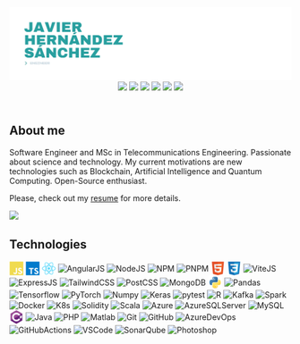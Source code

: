 <header> 
<picture>
<source media="(prefers-color-scheme: light)" srcset="./assets/github-header-image.png">
<source media="(prefers-color-scheme: dark)" srcset="./assets/github-header-image-dark.png">
<img alt="" src="./assets/github-header-image.png">
</picture>
<a href="https://www.youtube.com/@javierhersan" target="_blank"><img src="https://img.shields.io/badge/YouTube-289f9f?style=for-the-badge&logo=youtube&logoColor=white" target="_blank"></a>
<a href="https://www.linkedin.com/in/javierhersan" target="_blank"><img src="https://img.shields.io/badge/-LinkedIn-289f9f?style=for-the-badge&logo=linkedin&logoColor=white" target="_blank"></a>
<a href="https://github.com/javierhersan" target="_blank"><img src="https://img.shields.io/badge/GitHub-289f9f?style=for-the-badge&logo=github&logoColor=white" target="_blank"></a>
<a href="mailto:javier.hernandezsanchez@outlook.com"><img src="https://img.shields.io/badge/Gmail-289f9f?style=for-the-badge&logo=gmail&logoColor=white" target="_blank"></a>
<a href="https://mempool.space/address/bc1qsaxalkenhqydua4huntz0x84uk7ejn3tsk4wyq"><img src="https://img.shields.io/badge/Bitcoin-289f9f?style=for-the-badge&logo=bitcoin&logoColor=white" target="_blank"></a>
<a href=""><img src="https://img.shields.io/badge/Ethereum-289f9f?style=for-the-badge&logo=Ethereum&logoColor=white" target="_blank"></a>
</header>

## About me

Software Engineer and MSc in Telecommunications Engineering. Passionate about science and technology. My current motivations are new technologies such as Blockchain, Artificial Intelligence and Quantum Computing. Open-Source enthusiast.

Please, check out my [resume](https://github.com/javierhersan/javierhersan/blob/main/assets/CV_Javier_Hernandez_jan2024-eng.pdf) for more details.

<a href = "https://github.com/javierhersan/javierhersan/blob/main/assets/CV_Javier_Hernandez_jan2024-eng.pdf"><img src="https://img.shields.io/badge/RESUME-289f9f?style=for-the-badge&logo=files&logoColor=white" target="_blank"></svg></a>

## Technologies

<div style="display: inline_block">
  <img align="center" alt="JavaScript" height="25" width="25" src="https://raw.githubusercontent.com/devicons/devicon/master/icons/javascript/javascript-plain.svg">
  <img align="center" alt="TypeScript" height="25" width="25" src="https://raw.githubusercontent.com/devicons/devicon/master/icons/typescript/typescript-plain.svg">
  <img align="center" alt="ReactJS" height="25" width="25" src="https://raw.githubusercontent.com/devicons/devicon/master/icons/react/react-original.svg">
  <img align="center" alt="AngularJS" height="25" width="25" src="https://cdn.jsdelivr.net/gh/devicons/devicon@latest/icons/angularjs/angularjs-original.svg" /> 
  <img align="center" alt="NodeJS" height="25" width="25" src="https://cdn.jsdelivr.net/gh/devicons/devicon@latest/icons/nodejs/nodejs-original.svg" />
  <img align="center" alt="NPM" height="25" width="25" src="https://cdn.jsdelivr.net/gh/devicons/devicon@latest/icons/npm/npm-original-wordmark.svg" /> 
  <img align="center" alt="PNPM" height="25" width="25" src="https://cdn.jsdelivr.net/gh/devicons/devicon@latest/icons/pnpm/pnpm-original-wordmark.svg" />
  <img align="center" alt="HTML5" height="25" width="25" src="https://raw.githubusercontent.com/devicons/devicon/master/icons/html5/html5-original.svg">
  <img align="center" alt="CSS3" height="25" width="25" src="https://raw.githubusercontent.com/devicons/devicon/master/icons/css3/css3-original.svg">
  <img align="center" alt="ViteJS" height="25" width="25" src="https://cdn.jsdelivr.net/gh/devicons/devicon@latest/icons/vitejs/vitejs-original.svg" />
  <img align="center" alt="ExpressJS" height="25" width="25" src="https://cdn.jsdelivr.net/gh/devicons/devicon@latest/icons/express/express-original.svg" />    
  <img align="center" alt="TailwindCSS" height="25" width="25"  src="https://cdn.jsdelivr.net/gh/devicons/devicon@latest/icons/tailwindcss/tailwindcss-original.svg" />     
  <img  align="center" alt="PostCSS" height="25" width="25" src="https://cdn.jsdelivr.net/gh/devicons/devicon@latest/icons/postcss/postcss-original.svg" />
  <img align="center" alt="MongoDB" height="25" width="25" src="https://cdn.jsdelivr.net/gh/devicons/devicon@latest/icons/mongodb/mongodb-plain-wordmark.svg" />
  <img align="center" alt="Python" height="25" width="25" src="https://raw.githubusercontent.com/devicons/devicon/master/icons/python/python-original.svg">
  <img align="center" alt="Pandas" height="25" width="25" src="https://cdn.jsdelivr.net/gh/devicons/devicon@latest/icons/pandas/pandas-original.svg" />
  <img align="center" alt="Tensorflow" height="25" width="25"  src="https://cdn.jsdelivr.net/gh/devicons/devicon@latest/icons/tensorflow/tensorflow-original.svg" />
  <img align="center" alt="PyTorch" height="25" width="25" src="https://cdn.jsdelivr.net/gh/devicons/devicon@latest/icons/pytorch/pytorch-original.svg" />
  <img align="center" alt="Numpy" height="25" width="25" src="https://cdn.jsdelivr.net/gh/devicons/devicon@latest/icons/numpy/numpy-original.svg" />
  <img align="center" alt="Keras" height="25" width="25"  src="https://cdn.jsdelivr.net/gh/devicons/devicon@latest/icons/keras/keras-original.svg" />
  <img align="center" alt="pytest" height="25" width="25" src="https://cdn.jsdelivr.net/gh/devicons/devicon@latest/icons/pytest/pytest-original-wordmark.svg" />
  <img align="center" alt="R" height="25" width="25" src="https://cdn.jsdelivr.net/gh/devicons/devicon@latest/icons/r/r-original.svg" />
  <img align="center" alt="Kafka" height="25" width="25" src="https://cdn.jsdelivr.net/gh/devicons/devicon@latest/icons/apachekafka/apachekafka-original-wordmark.svg" />
  <img align="center" alt="Spark" height="25" width="25" src="https://cdn.jsdelivr.net/gh/devicons/devicon@latest/icons/apachespark/apachespark-original-wordmark.svg" />
  <img align="center" alt="Docker" height="25" width="25" src="https://cdn.jsdelivr.net/gh/devicons/devicon@latest/icons/docker/docker-original-wordmark.svg" />
  <img align="center" alt="K8s" height="25" width="25" src="https://cdn.jsdelivr.net/gh/devicons/devicon@latest/icons/kubernetes/kubernetes-plain-wordmark.svg" />
  <img align="center" alt="Solidity" height="25" width="25" src="https://cdn.jsdelivr.net/gh/devicons/devicon@latest/icons/solidity/solidity-plain.svg" />
  <img align="center" alt="Scala" height="25" width="25" src="https://cdn.jsdelivr.net/gh/devicons/devicon@latest/icons/scala/scala-original-wordmark.svg" />
  <img align="center" alt="Azure" height="25" width="25" src="https://cdn.jsdelivr.net/gh/devicons/devicon@latest/icons/azure/azure-original.svg" />
  <img align="center" alt="AzureSQLServer" height="25" width="25" src="https://cdn.jsdelivr.net/gh/devicons/devicon@latest/icons/azuresqldatabase/azuresqldatabase-original.svg" />
  <img align="center" alt="MySQL" height="25" width="25"  src="https://cdn.jsdelivr.net/gh/devicons/devicon@latest/icons/mysql/mysql-original-wordmark.svg" />
  <img align="center" alt="Csharp" height="25" width="25" src="https://raw.githubusercontent.com/devicons/devicon/master/icons/csharp/csharp-original.svg">
  <img align="center" alt="Java" height="25" width="25" src="https://cdn.jsdelivr.net/gh/devicons/devicon@latest/icons/java/java-original-wordmark.svg" />
  <img align="center" alt="PHP" height="25" width="25" src="https://cdn.jsdelivr.net/gh/devicons/devicon@latest/icons/php/php-original.svg" />
  <img align="center" alt="Matlab" height="25" width="25" src="https://cdn.jsdelivr.net/gh/devicons/devicon@latest/icons/matlab/matlab-original.svg" />
  <img align="center" alt="Git" height="25" width="25" src="https://cdn.jsdelivr.net/gh/devicons/devicon@latest/icons/git/git-original.svg" />      
  <img align="center" alt="GitHub" height="25" width="25" src="https://cdn.jsdelivr.net/gh/devicons/devicon@latest/icons/github/github-original.svg" />
  <img align="center" alt="AzureDevOps" height="25" width="25" src="https://cdn.jsdelivr.net/gh/devicons/devicon@latest/icons/azuredevops/azuredevops-original.svg" />
  <img align="center" alt="GitHubActions" height="25" width="25" src="https://cdn.jsdelivr.net/gh/devicons/devicon@latest/icons/githubactions/githubactions-original.svg" />
  <img align="center" alt="VSCode" height="25" width="25" src="https://cdn.jsdelivr.net/gh/devicons/devicon@latest/icons/vscode/vscode-original.svg" />
  <img align="center" alt="SonarQube" height="25" width="25" src="https://cdn.jsdelivr.net/gh/devicons/devicon@latest/icons/sonarqube/sonarqube-original-wordmark.svg" />
  <img align="center" alt="Photoshop" height="25" width="25" src="https://cdn.jsdelivr.net/gh/devicons/devicon@latest/icons/photoshop/photoshop-original.svg" />
</div>
